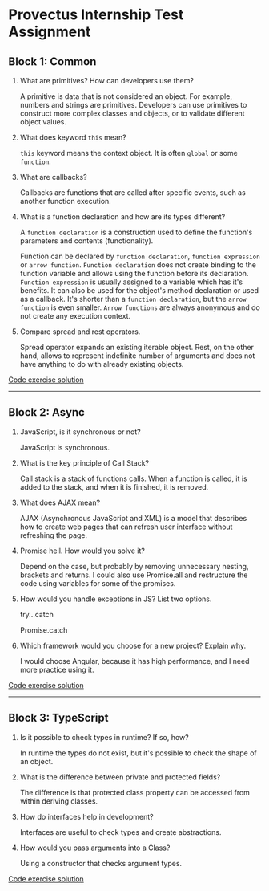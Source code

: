 # Provectus Internship Test Assignment

## Block 1: Common

1. What are primitives? How can developers use them?

    A primitive is data that is not considered an object. For example, numbers and strings are primitives.
    Developers can use primitives to construct more complex classes and objects, or to validate different object values.

2. What does keyword `this` mean?

    `this` keyword means the context object. It is often `global` or some `function`.

3. What are callbacks?

    Callbacks are functions that are called after specific events, such as another function execution.

4. What is a function declaration and how are its types different?

    A `function declaration` is a construction used to define the function's parameters and contents (functionality).

    Function can be declared by `function declaration`, `function expression` or `arrow function`. `Function declaration` does not create binding to the function variable and allows using the function before its declaration. `Function expression` is usually assigned to a variable which has it's benefits. It can also be used for the object's method declaration or used as a callback. It's shorter than a `function declaration`, but the `arrow function` is even smaller. `Arrow functions` are always anonymous and do not create any execution context.

5. Compare spread and rest operators.

    Spread operator expands an existing iterable object. Rest, on the other hand, allows to represent indefinite number of arguments and does not have anything to do with already existing objects.

[Code exercise solution](https://stackblitz.com/edit/js-block1-bs9p4b?file=task.js)

---

## Block 2: Async

1. JavaScript, is it synchronous or not?

    JavaScript is synchronous.

2. What is the key principle of Call Stack?

    Call stack is a stack of functions calls. When a function is called, it is added to the stack, and when it is finished, it is removed.

3. What does AJAX mean?

    AJAX (Asynchronous JavaScript and XML) is a model that describes how to create web pages that can refresh user interface without refreshing the page.

4. Promise hell. How would you solve it?

    Depend on the case, but probably by removing unnecessary nesting, brackets and returns. I could also use Promise.all and restructure the code using variables for some of the promises.

5. How would you handle exceptions in JS? List two options.

    try...catch

    Promise.catch

6. Which framework would you choose for a new project? Explain why.

    I would choose Angular, because it has high performance, and I need more practice using it.

[Code exercise solution](https://stackblitz.com/edit/js-llr1ac-async-task-eydn53?file=index.ts)

---

## Block 3: TypeScript

1. Is it possible to check types in runtime? If so, how?

    In runtime the types do not exist, but it's possible to check the shape of an object.

2. What is the difference between private and protected fields?

    The difference is that protected class property can be accessed from within deriving classes.

3. How do interfaces help in development?

    Interfaces are useful to check types and create abstractions.

4. How would you pass arguments into a Class?

    Using a constructor that checks argument types.

[Code exercise solution](https://stackblitz.com/edit/typescript-11pw73?file=index.ts)
